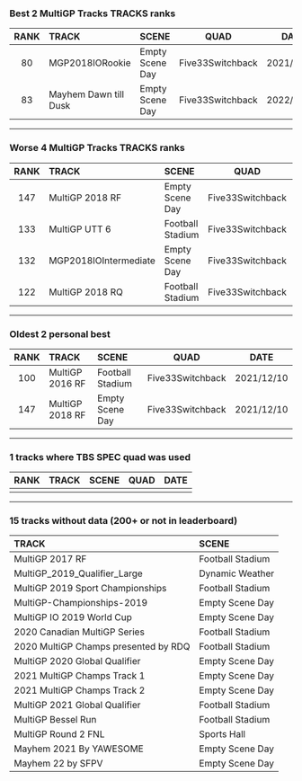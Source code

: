 ### Best 2 MultiGP Tracks TRACKS ranks
|RANK|TRACK|SCENE|QUAD|DATE|
|:---:|:---|:---|:---:|:---:|
|80|MGP2018IORookie|Empty Scene Day|Five33Switchback|2021/12/11|
|83|Mayhem Dawn till Dusk|Empty Scene Day|Five33Switchback|2022/01/02|
---
### Worse 4 MultiGP Tracks TRACKS ranks
|RANK|TRACK|SCENE|QUAD|DATE|
|:---:|:---|:---|:---:|:---:|
|147|MultiGP 2018 RF|Empty Scene Day|Five33Switchback|2021/12/10|
|133|MultiGP UTT 6|Football Stadium|Five33Switchback|2021/12/23|
|132|MGP2018IOIntermediate|Empty Scene Day|Five33Switchback|2021/12/11|
|122|MultiGP 2018 RQ|Football Stadium|Five33Switchback|2021/12/10|
---
### Oldest 2 personal best
|RANK|TRACK|SCENE|QUAD|DATE|
|:---:|:---|:---|:---:|:---:|
|100|MultiGP 2016 RF|Football Stadium|Five33Switchback|2021/12/10|
|147|MultiGP 2018 RF|Empty Scene Day|Five33Switchback|2021/12/10|
---
### 1 tracks where TBS SPEC quad was used
|RANK|TRACK|SCENE|QUAD|DATE|
|:---:|:---|:---|:---:|:---:|
||||||
---
### 15 tracks without data (200+ or not in leaderboard)
|TRACK|SCENE|
|:---|:---|
|MultiGP 2017 RF|Football Stadium|
|MultiGP_2019_Qualifier_Large|Dynamic Weather|
|MultiGP 2019 Sport Championships|Football Stadium|
|MultiGP-Championships-2019|Empty Scene Day|
|MultiGP IO 2019 World Cup|Empty Scene Day|
|2020 Canadian MultiGP Series|Football Stadium|
|2020 MultiGP Champs presented by RDQ|Football Stadium|
|MultiGP 2020 Global Qualifier|Empty Scene Day|
|2021 MultiGP Champs Track 1|Empty Scene Day|
|2021 MultiGP Champs Track 2|Empty Scene Day|
|MultiGP 2021 Global Qualifier|Football Stadium|
|MultiGP Bessel Run|Football Stadium|
|MultiGP Round 2 FNL|Sports Hall|
|Mayhem 2021 By YAWESOME|Empty Scene Day|
|Mayhem 22 by SFPV|Empty Scene Day|

